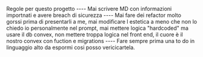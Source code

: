 Regole per questo progetto
 ---- Mai scrivere MD con informazioni importnati e avere breach di sicurezza
 ---- Mai fare dei refactor molto gorssi prima di presentarli a me, mai modificare l estetica a meno che non lo chiedo io personalmente nel prompt, mai mettere logica "hardcoded" ma usare il db convex, non mettere troppa logica nel front end, il cuore è il nostro convex con fuction e migrations
 ---- Fare sempre prima una to do in linguaggio alto da espormi cosi posso vericicartela.